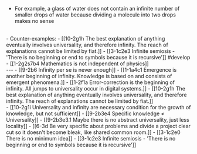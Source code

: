 - For example, a glass of water does not contain an infinite number of smaller drops of water because dividing a molecule into two drops makes no sense
<br>
- Counter-examples:
- [[10-2g1h The best explanation of anything eventually involves universality, and therefore infinity. The reach of explanations cannot be limited by fiat.]]
  - [[3-1c2e3 Infinite semiosis - 'There is no beginning or end to symbols because it is recursive']] #develop
<br>
- [[1-2g2s7b4 Mathematics is not independent of physics]]
<br>
---
- [[9-2b6 Infinity per se is never enough]]
- [[1-1a4c1 Emergence is another beginning of infinity. Knowledge is based on and consists of emergent phenomena.]]
- [[1-2f1a Error-correction is the beginning of infinity. All jumps to universality occur in digital systems.]]
- [[10-2g1h The best explanation of anything eventually involves universality, and therefore infinity. The reach of explanations cannot be limited by fiat.]]
<br>
- [[10-2g1i Universality and infinity are necessary condition for the growth of knowledge, but not sufficient]]
  - [[9-2b3e4 Specific knowledge ≠ Universality]]
    - [[9-2b3e3.1 Maybe there is no abstract universality, just less locality]]
      - [[6-3d Be very specific about problems and divide a project clear cut so it doesn't become bleak, like shared common room.]]
				- [[3-1c2e0 There is no minimum idea]]
					- [[3-1c2e3 Infinite semiosis - 'There is no beginning or end to symbols because it is recursive']]
